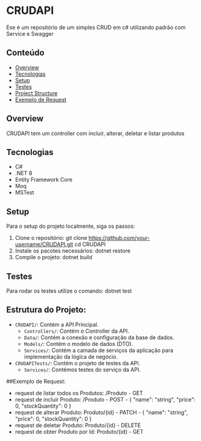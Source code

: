 # CRUDAPI

Ese é um repositório de um simples CRUD em c# utilizando padrão com Service e Swagger

## Conteúdo

- [Overview](#overview)
- [Tecnologias](#tecnologias)
- [Setup](#setup)
- [Testes](#tests)
- [Project Structure](#project-structure)
- [Exemplo de Request](#exemplo-request)


## Overview

CRUDAPI tem um controller com incluir, alterar, deletar e listar produtos

## Tecnologias

- C#
- .NET 8
- Entity Framework Core
- Moq
- MSTest

## Setup

Para o setup do projeto localmente, siga os passos:

1. Clone o repositório: git clone https://github.com/your-username/CRUDAPI.git
cd CRUDAPI
2. Instale os pacotes necessários:
dotnet restore
3. Compile o projeto:
dotnet build
## Testes

Para rodar os testes utilize o comando:
dotnet test

## Estrutura do Projeto:

- `CRUDAPI/`: Contém a API Principal.
  - `Controllers/`: Contém o Controller da API.
  - `Data/`: Contém a conexão e configuração da base de dados.
  - `Models/`: Contém o modelo de dados (DTO).
  - `Services/`: Contém a camada de serviços da aplicação para implementação da lógica de negócio.
- `CRUDAPITests/`: Contém o projeto de testes da API.
  - `Services/`: Contémos testes do serviço da API.


##Exemplo de Request:

- request de listar todos os Produtos: /Produto - GET
- request de incluir Produto: /Produto - POST -
  {
  "name": "string",
  "price": 0,
  "stockQuantity": 0
}
- request de alterar Produto: Produto/{id} - PATCH -
  {
  "name": "string",
  "price": 0,
  "stockQuantity": 0
}
- request de deletar Produto: Produto/{id} - DELETE
- request de obter Produto por Id: Produto/{id} - GET
